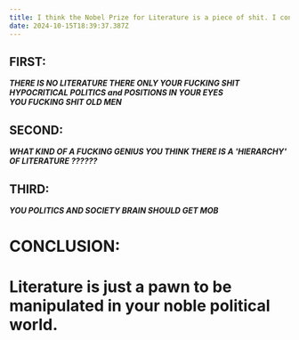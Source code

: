 ```yaml
---
title: I think the Nobel Prize for Literature is a piece of shit. I confess
date: 2024-10-15T18:39:37.387Z
---
```






## FIRST:   
***THERE IS NO LITERATURE THERE ONLY YOUR FUCKING SHIT HYPOCRITICAL POLITICS and POSITIONS IN YOUR EYES***    
***YOU FUCKING SHIT OLD MEN***
  
## SECOND:  
***WHAT KIND OF A FUCKING GENIUS YOU THINK THERE IS A 'HIERARCHY' OF LITERATURE ??????***  
  
## THIRD:  
***YOU POLITICS AND SOCIETY BRAIN SHOULD GET MOB***  
    
   
   
   
   
     
  
   
# CONCLUSION:  
# Literature is just a pawn to be manipulated in your noble political world.

